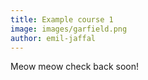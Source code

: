 ```yaml
---
title: Example course 1
image: images/garfield.png
author: emil-jaffal
---
```


Meow meow check back soon!